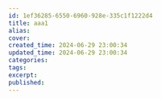 ```yaml
---
id: 1ef36285-6550-6960-928e-335c1f1222d4
title: aaa1
alias:
cover:
created_time: 2024-06-29 23:00:34
updated_time: 2024-06-29 23:00:34
categories:
tags:
excerpt:
published:
---
```

